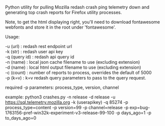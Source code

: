 Python utility for pulling Mozilla redash crash ping telemetry down and generating top crash reports for Firefox utility processes.

Note, to get the html displaying right, you'll need to download fontawesome webfonts and store it in the root under 'fontawesome'.

Usage:

-u (url)      : redash rest endpoint url<br/>
-k (str)      : redash user api key<br/>
-q (query id) : redash api query id<br/>
-n (name)     : local json cache filename to use (excluding extension)<br/>
-d (name)     : local html output filename to use (excluding extension)<br/>
-c (count)    : number of reports to process, overrides the default of 5000<br/>
-p (k=v)      : k=v redash query parameters to pass to the query request.<br/>

required -p parameters: process_type, version, channel

example: python3 crashes.py -n release -d release -u https://sql.telemetry.mozilla.org -k (userapikey) -q 85274 -p process_type=content -p version=99 -p channel=release -p exp=bug-1763156-pref-win32k-experiment-v3-release-99-100 -p days_ago=1 -p to_days_ago=0
